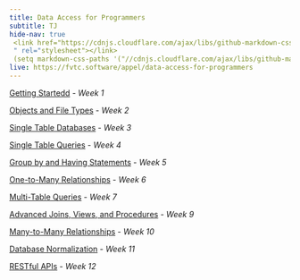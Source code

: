 ```yaml
---
title: Data Access for Programmers
subtitle: TJ
hide-nav: true
 <link href="https://cdnjs.cloudflare.com/ajax/libs/github-markdown-css/5.4.0/github-markdown-dark.min.css
 " rel="stylesheet"></link>
 (setq markdown-css-paths '("//cdnjs.cloudflare.com/ajax/libs/github-markdown-css/5.4.0/github-markdown-dark.min.css"))
live: https://fvtc.software/appel/data-access-for-programmers
---
```


[Getting Startedd](data-access-for-programmers/getting-started) - _Week 1_

[Objects and File Types](data-access-for-programmers/objects-and-file-types) - _Week 2_

[Single Table Databases](data-access-for-programmers/single-table-databases) - _Week 3_

[Single Table Queries](data-access-for-programmers/single-table-queries) - _Week 4_

[Group by and Having Statements](data-access-for-programmers/group-by-and-having-statements) - _Week 5_

[One-to-Many Relationships](data-access-for-programmers/one-to-many-relationships) - _Week 6_

[Multi-Table Queries](data-access-for-programmers/multi-table-queries) - _Week 7_

[Advanced Joins, Views, and Procedures](data-access-for-programmers/advanced-joins-views-and-procedures) - _Week 9_

[Many-to-Many Relationships](data-access-for-programmers/many-to-many-relationships) - _Week 10_

[Database Normalization](data-access-for-programmers/database-normalization) - _Week 11_

[RESTful APIs](data-access-for-programmers/restful-apis) - _Week 12_